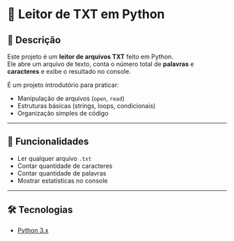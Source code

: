 # 📄 Leitor de TXT em Python

## 📌 Descrição
Este projeto é um **leitor de arquivos TXT** feito em Python.  
Ele abre um arquivo de texto, conta o número total de **palavras** e **caracteres** e exibe o resultado no console.

É um projeto introdutório para praticar:
- Manipulação de arquivos (`open`, `read`)
- Estruturas básicas (strings, loops, condicionais)
- Organização simples de código

---

## 🚀 Funcionalidades
- Ler qualquer arquivo `.txt`
- Contar quantidade de caracteres
- Contar quantidade de palavras
- Mostrar estatísticas no console

---

## 🛠️ Tecnologias
- [Python 3.x](https://www.python.org/)

